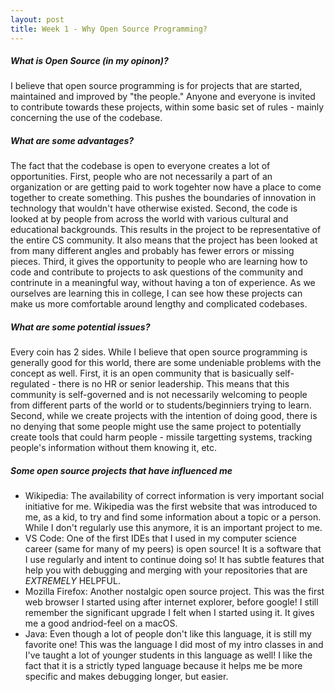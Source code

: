 ```yaml
---
layout: post
title: Week 1 - Why Open Source Programming?
---
```



##### What is Open Source (in my opinon)?

I believe that open source programming is for projects that are started, maintained and improved by "the people." Anyone and everyone is invited to contribute towards these projects, within some basic set of rules - mainly concerning the use of the codebase. 


##### What are some advantages?

The fact that the codebase is open to everyone creates a lot of opportunities. First, people who are not necessarily a part of an organization or are getting paid to work togehter now have a place to come together to create something. This pushes the boundaries of innovation in technology that wouldn't have otherwise existed. 
Second, the code is looked at by people from across the world with various cultural and educational backgrounds. This results in the project to be representative of the entire CS community. It also means that the project has been looked at from many different angles and probably has fewer errors or missing pieces. 
Third, it gives the opportunity to people who are learning how to code and contribute to projects to ask questions of the community and contrinute in a meaningful way, without having a ton of experience. As we ourselves are learning this in college, I can see how these projects can make us more comfortable around lengthy and complicated codebases. 


##### What are some potential issues?

Every coin has 2 sides. While I believe that open source programming is generally good for this world, there are some undeniable problems with the concept as well. First, it is an open community that is basicually self-regulated - there is no HR or senior leadership. This means that this community is self-governed and is not necessarily welcoming to people from different parts of the world or to students/beginniers trying to learn. 
Second, while we create projects with the intention of doing good, there is no denying that some people might use the same project to potentially create tools that could harm people - missile targetting systems, tracking people's information without them knowing it, etc.


##### Some open source projects that have influenced me

* Wikipedia: The availability of correct information is very important social initiative for me. Wikipedia was the first website that was introduced to me, as a kid, to try and find some information about a topic or a person. While I don't regularly use this anymore, it is an important project to me.
* VS Code: One of the first IDEs that I used in my computer science career (same for many of my peers) is open source! It is a software that I use regularly and intent to continue doing so! It has subtle features that help you with debugging and merging with your repositories that are *EXTREMELY* HELPFUL. 
* Mozilla Firefox: Another nostalgic open source project. This was the first web browser I started using after internet explorer, before google! I still remember the significant upgrade I felt when I started using it. It gives me a good andriod-feel on a macOS. 
* Java: Even though a lot of people don't like this language, it is still my favorite one! This was the language I did most of my intro classes in and I've taught a lot of younger students in this language as well! I like the fact that it is a strictly typed language because it helps me be more specific and makes debugging longer, but easier. 


